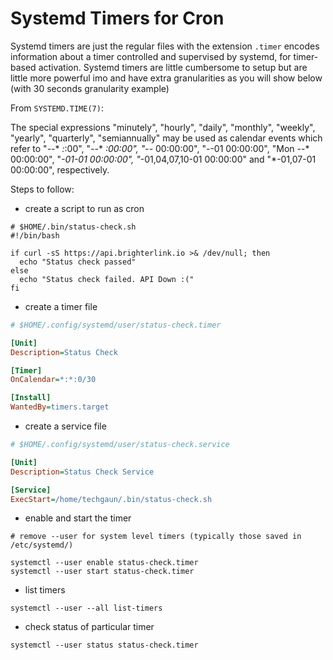 # Systemd Timers for Cron

Systemd timers are just the regular files with the extension `.timer`
encodes information about a timer controlled and supervised by systemd, for timer-based activation.
Systemd timers are little cumbersome to setup but are little more powerful imo
and have extra granularities as you will show below (with 30 seconds granularity example)

From `SYSTEMD.TIME(7)`:

The special expressions "minutely", "hourly", "daily", "monthly", "weekly", "yearly", "quarterly", "semiannually"
may be used as calendar events which refer to "*-*-* *:*:00", "*-*-* *:00:00", "*-*-* 00:00:00",
"*-*-01 00:00:00", "Mon *-*-* 00:00:00", "*-01-01 00:00:00", "*-01,04,07,10-01 00:00:00" and "*-01,07-01 00:00:00", respectively.

Steps to follow:

- create a script to run as cron

```shell
# $HOME/.bin/status-check.sh
#!/bin/bash

if curl -sS https://api.brighterlink.io >& /dev/null; then
  echo "Status check passed"
else
  echo "Status check failed. API Down :("
fi
```
- create a timer file

```ini
# $HOME/.config/systemd/user/status-check.timer

[Unit]
Description=Status Check

[Timer]
OnCalendar=*:*:0/30

[Install]
WantedBy=timers.target
```

- create a service file

```ini
# $HOME/.config/systemd/user/status-check.service

[Unit]
Description=Status Check Service

[Service]
ExecStart=/home/techgaun/.bin/status-check.sh
```

- enable and start the timer

```shell
# remove --user for system level timers (typically those saved in /etc/systemd/)

systemctl --user enable status-check.timer
systemctl --user start status-check.timer
```

- list timers

```shell
systemctl --user --all list-timers
```

- check status of particular timer

```shell
systemctl --user status status-check.timer
```
